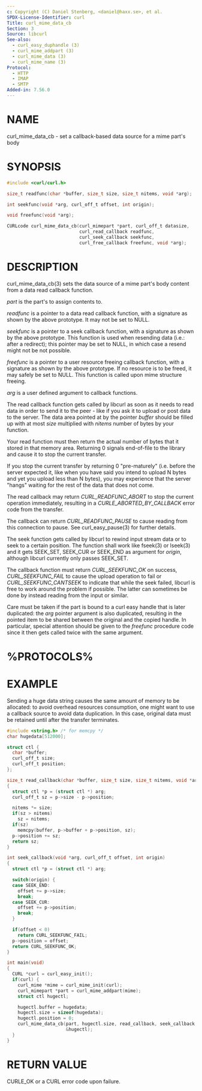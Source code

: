 ```yaml
---
c: Copyright (C) Daniel Stenberg, <daniel@haxx.se>, et al.
SPDX-License-Identifier: curl
Title: curl_mime_data_cb
Section: 3
Source: libcurl
See-also:
  - curl_easy_duphandle (3)
  - curl_mime_addpart (3)
  - curl_mime_data (3)
  - curl_mime_name (3)
Protocol:
  - HTTP
  - IMAP
  - SMTP
Added-in: 7.56.0
---
```


# NAME

curl_mime_data_cb - set a callback-based data source for a mime part's body

# SYNOPSIS

~~~c
#include <curl/curl.h>

size_t readfunc(char *buffer, size_t size, size_t nitems, void *arg);

int seekfunc(void *arg, curl_off_t offset, int origin);

void freefunc(void *arg);

CURLcode curl_mime_data_cb(curl_mimepart *part, curl_off_t datasize,
                           curl_read_callback readfunc,
                           curl_seek_callback seekfunc,
                           curl_free_callback freefunc, void *arg);
~~~

# DESCRIPTION

curl_mime_data_cb(3) sets the data source of a mime part's body content
from a data read callback function.

*part* is the part's to assign contents to.

*readfunc* is a pointer to a data read callback function, with a signature
as shown by the above prototype. It may not be set to NULL.

*seekfunc* is a pointer to a seek callback function, with a signature as
shown by the above prototype. This function is used when resending data (i.e.:
after a redirect); this pointer may be set to NULL, in which case a resend
might not be not possible.

*freefunc* is a pointer to a user resource freeing callback function, with
a signature as shown by the above prototype. If no resource is to be freed, it
may safely be set to NULL. This function is called upon mime structure
freeing.

*arg* is a user defined argument to callback functions.

The read callback function gets called by libcurl as soon as it needs to
read data in order to send it to the peer - like if you ask it to upload or
post data to the server. The data area pointed at by the pointer *buffer*
should be filled up with at most *size* multiplied with *nitems* number
of bytes by your function.

Your read function must then return the actual number of bytes that it stored
in that memory area. Returning 0 signals end-of-file to the library and cause
it to stop the current transfer.

If you stop the current transfer by returning 0 "pre-maturely" (i.e. before
the server expected it, like when you have said you intend to upload N bytes
and yet you upload less than N bytes), you may experience that the server
"hangs" waiting for the rest of the data that does not come.

The read callback may return *CURL_READFUNC_ABORT* to stop the current
operation immediately, resulting in a *CURLE_ABORTED_BY_CALLBACK* error
code from the transfer.

The callback can return *CURL_READFUNC_PAUSE* to cause reading from this
connection to pause. See curl_easy_pause(3) for further details.

The seek function gets called by libcurl to rewind input stream data or to
seek to a certain position. The function shall work like fseek(3) or lseek(3)
and it gets SEEK_SET, SEEK_CUR or SEEK_END as argument for *origin*,
although libcurl currently only passes SEEK_SET.

The callback function must return *CURL_SEEKFUNC_OK* on success,
*CURL_SEEKFUNC_FAIL* to cause the upload operation to fail or
*CURL_SEEKFUNC_CANTSEEK* to indicate that while the seek failed, libcurl
is free to work around the problem if possible. The latter can sometimes be
done by instead reading from the input or similar.

Care must be taken if the part is bound to a curl easy handle that is later
duplicated: the *arg* pointer argument is also duplicated, resulting in
the pointed item to be shared between the original and the copied handle. In
particular, special attention should be given to the *freefunc* procedure
code since it then gets called twice with the same argument.

# %PROTOCOLS%

# EXAMPLE

Sending a huge data string causes the same amount of memory to be allocated:
to avoid overhead resources consumption, one might want to use a callback
source to avoid data duplication. In this case, original data must be retained
until after the transfer terminates.
~~~c
#include <string.h> /* for memcpy */
char hugedata[512000];

struct ctl {
  char *buffer;
  curl_off_t size;
  curl_off_t position;
};

size_t read_callback(char *buffer, size_t size, size_t nitems, void *arg)
{
  struct ctl *p = (struct ctl *) arg;
  curl_off_t sz = p->size - p->position;

  nitems *= size;
  if(sz > nitems)
    sz = nitems;
  if(sz)
    memcpy(buffer, p->buffer + p->position, sz);
  p->position += sz;
  return sz;
}

int seek_callback(void *arg, curl_off_t offset, int origin)
{
  struct ctl *p = (struct ctl *) arg;

  switch(origin) {
  case SEEK_END:
    offset += p->size;
    break;
  case SEEK_CUR:
    offset += p->position;
    break;
  }

  if(offset < 0)
    return CURL_SEEKFUNC_FAIL;
  p->position = offset;
  return CURL_SEEKFUNC_OK;
}

int main(void)
{
  CURL *curl = curl_easy_init();
  if(curl) {
    curl_mime *mime = curl_mime_init(curl);
    curl_mimepart *part = curl_mime_addpart(mime);
    struct ctl hugectl;

    hugectl.buffer = hugedata;
    hugectl.size = sizeof(hugedata);
    hugectl.position = 0;
    curl_mime_data_cb(part, hugectl.size, read_callback, seek_callback, NULL,
                      &hugectl);
  }
}
~~~

# RETURN VALUE

CURLE_OK or a CURL error code upon failure.
